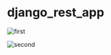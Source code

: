 # django_rest_app


![first](https://user-images.githubusercontent.com/50598846/141838088-384897f2-6ab8-4992-9196-46ed18c53d79.png)

![second](https://user-images.githubusercontent.com/50598846/141837979-d3a7db0b-00cc-4b01-a8c0-3294d75bd3c2.png)

